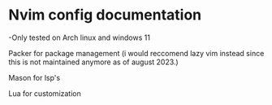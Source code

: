 # Nvim config documentation

-Only tested on Arch linux and windows 11

Packer for package management (i would reccomend lazy vim instead since this is
not maintained anymore as of august 2023.)

Mason for lsp's

Lua for customization
